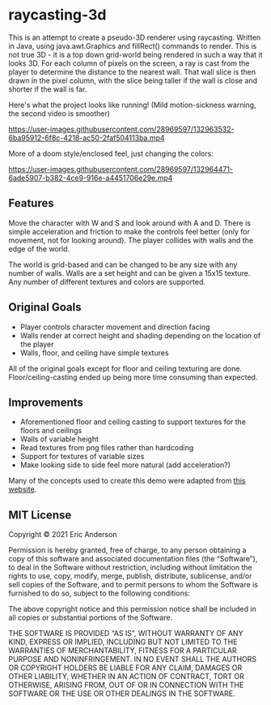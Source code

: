 # raycasting-3d
 
This is an attempt to create a pseudo-3D renderer using raycasting. Written in Java, using java.awt.Graphics and fillRect() commands to render. This is not true 3D - it is a top down grid-world being rendered in such a way that it looks 3D. For each column of pixels on the screen, a ray is cast from the player to determine the distance to the nearest wall. That wall slice is then drawn in the pixel column, with the slice being taller if the wall is close and shorter if the wall is far.

Here's what the project looks like running! (Mild motion-sickness warning, the second video is smoother)

https://user-images.githubusercontent.com/28969597/132963532-6ba95912-6f8c-4218-ac50-2faf504113ba.mp4

More of a doom style/enclosed feel, just changing the colors:

https://user-images.githubusercontent.com/28969597/132964471-6ade5907-b382-4ce9-916e-a4451706e29e.mp4

## Features
Move the character with W and S and look around with A and D. There is simple acceleration and friction to make the controls feel better (only for movement, not for looking around). The player collides with walls and the edge of the world.

The world is grid-based and can be changed to be any size with any number of walls. Walls are a set height and can be given a 15x15 texture. Any number of different textures and colors are supported.

## Original Goals
* Player controls character movement and direction facing
* Walls render at correct height and shading depending on the location of the player
* Walls, floor, and ceiling have simple textures

All of the original goals except for floor and ceiling texturing are done. Floor/ceiling-casting ended up being more time consuming than expected.

## Improvements
* Aforementioned floor and ceiling casting to support textures for the floors and ceilings
* Walls of variable height
* Read textures from png files rather than hardcoding
* Support for textures of variable sizes
* Make looking side to side feel more natural (add acceleration?)

Many of the concepts used to create this demo were adapted from [this website](https://permadi.com/1996/05/ray-casting-tutorial-1/).

## MIT License
Copyright © 2021 Eric Anderson

Permission is hereby granted, free of charge, to any person obtaining a copy of this software and associated documentation files (the “Software”), to deal in the Software without restriction, including without limitation the rights to use, copy, modify, merge, publish, distribute, sublicense, and/or sell copies of the Software, and to permit persons to whom the Software is furnished to do so, subject to the following conditions:

The above copyright notice and this permission notice shall be included in all copies or substantial portions of the Software.

THE SOFTWARE IS PROVIDED “AS IS”, WITHOUT WARRANTY OF ANY KIND, EXPRESS OR IMPLIED, INCLUDING BUT NOT LIMITED TO THE WARRANTIES OF MERCHANTABILITY, FITNESS FOR A PARTICULAR PURPOSE AND NONINFRINGEMENT. IN NO EVENT SHALL THE AUTHORS OR COPYRIGHT HOLDERS BE LIABLE FOR ANY CLAIM, DAMAGES OR OTHER LIABILITY, WHETHER IN AN ACTION OF CONTRACT, TORT OR OTHERWISE, ARISING FROM, OUT OF OR IN CONNECTION WITH THE SOFTWARE OR THE USE OR OTHER DEALINGS IN THE SOFTWARE.
